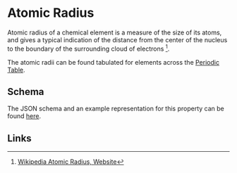 # Atomic Radius

Atomic radius of a chemical element is a measure of the size of its atoms, and gives a typical indication of the distance from the center of the nucleus to the boundary of the surrounding cloud of electrons [^1]. 

The atomic radii can be found tabulated for elements across the [Periodic Table](../../properties/data/periodic-table.md).

## Schema

The JSON schema and an example representation for this property can be found [here](../../properties/data/list.md#atomic-radius).

## Links

[^1]: [Wikipedia Atomic Radius, Website](https://en.wikipedia.org/wiki/Atomic_radius)
